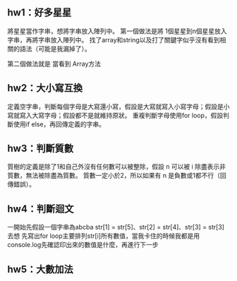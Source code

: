 ## hw1：好多星星

將星星當作字串，想將字串放入陣列中。
第一個做法是將 1個星星到n個星星放入字串，再將字串放入陣列中。
找了array和string以及打了關鍵字似乎沒有看到相關的語法（可能是我漏掉了）。

第二個做法就是 當看到 Array方法


## hw2：大小寫互換

定義空字串，判斷每個字母是大寫還小寫，假設是大寫就寫入小寫字母；假設是小寫就寫入大寫字母；假設都不是就維持原狀。
重複判斷字母使用for loop，假設判斷使用if else，再回傳定義的字串。

## hw3：判斷質數

質樹的定義是除了1和自己外沒有任何數可以被整除，假設 n 可以被 i 除盡表示非質數，無法被除盡為質數。
質數一定小於2，所以如果有 n 是負數或1都不行（回傳錯誤）。

## hw4：判斷迴文

一開始先假設一個字串為abcba 
str[1] = str[5]、str[2] = str[4]、str[3] = str[3]去想
先寫出for loop主要排列str[i]所有數值，當我卡住的時候我都是用console.log先確認印出來的數值是什麼，再進行下一步
## hw5：大數加法
